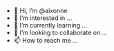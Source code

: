 - 👋 Hi, I’m @aixonne
- 👀 I’m interested in ...
- 🌱 I’m currently learning ...
- 💞️ I’m looking to collaborate on ...
- 📫 How to reach me ...

<!---
aixonne/aixonne is a ✨ special ✨ repository because its `README.md` (this file) appears on your GitHub profile.
You can click the Preview link to take a look at your changes.
--->
